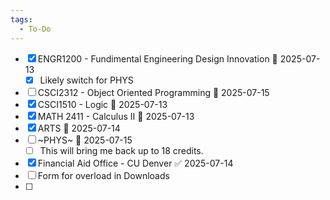 ```yaml
---
tags:
  - To-Do
---
```



- [x] ENGR1200 - Fundimental Engineering Design Innovation 📅 2025-07-13
	- [x] Likely switch for PHYS
- [ ] CSCI2312 - Object Oriented Programming  📅 2025-07-15
- [x] CSCI1510 - Logic 📅 2025-07-13
- [x] MATH 2411 - Calculus II 📅 2025-07-13
- [x] ARTS 📅 2025-07-14
- [ ] ~PHYS~  📅 2025-07-15
	- [ ] This will bring me back up to 18 credits.
- [x] Financial Aid Office - CU Denver  ✅ 2025-07-14
- [ ] Form for overload in Downloads 
- [ ] 